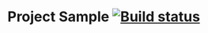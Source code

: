 # Project Sample  [![Build status](https://ci.appveyor.com/api/projects/status/xfdyklrxclcj1kgf?svg=true)](https://ci.appveyor.com/project/AEryushova/cardorder)
